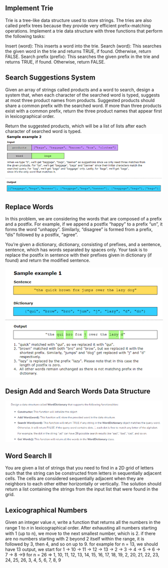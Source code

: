 ## Implement Trie #################
Trie is a tree-like data structure used to store strings. The tries are also called prefix trees because they provide very efficient prefix-matching operations. Implement a trie data structure with three functions that perform the following tasks:

Insert (word): This inserts a word into the trie.
Search (word): This searches the given word in the trie and returns TRUE, if found. Otherwise, return FALSE.
Search prefix (prefix): This searches the given prefix in the trie and returns TRUE, if found. Otherwise, return FALSE.

## Search Suggestions System #################
Given an array of strings called products and a word to search, design a system that, when each character of the searched word is typed, suggests at most three product names from products. Suggested products should share a common prefix with the searched word. If more than three products exist with a common prefix, return the three product names that appear first in lexicographical order.

Return the suggested products, which will be a list of lists after each character of searched word is typed.
![alt text](image.png)

## Replace Words #######################
In this problem, we are considering the words that are composed of a prefix and a postfix. For example, if we append a postfix “happy” to a prefix “un”, it forms the word “unhappy”. Similarly, “disagree” is formed from a prefix, “dis” followed by a postfix, “agree”.

You’re given a dictionary, dictionary, consisting of prefixes, and a sentence, sentence, which has words separated by spaces only. Your task is to replace the postfix in sentence with their prefixes given in dictionary (if found) and return the modified sentence.

![alt text](image-1.png)

## Design Add and Search Words Data Structure #########################
![alt text](image-2.png)

## Word Search II #####################################
You are given a list of strings that you need to find in a 2D grid of letters such that the string can be constructed from letters in sequentially adjacent cells. The cells are considered sequentially adjacent when they are neighbors to each other either horizontally or vertically. The solution should return a list containing the strings from the input list that were found in the grid.

## Lexicographical Numbers ##############################
Given an integer value 𝑛, write a function that returns all the numbers in the range 1 to 𝑛 in lexicographical order.
After exhausting all numbers starting with 1 (up to n), we move to the next smallest number, which is 2.
if there are no numbers starting with 2 beyond 2 itself within the range, it is followed by 3, then 4, and so on up to 9.
for example for n = 13, we should have 13 output, we start for 1 -> 10 -> 11 -> 12 -> 13 -> 2 -> 3 -> 4 -> 5 -> 6 -> 7 -> 8 ->9
for n = 26 => 1, 10, 11, 12, 13, 14, 15, 16, 17, 18, 19, 2, 20, 21, 22, 23, 24, 25, 26, 3, 4, 5, 6, 7, 8, 9